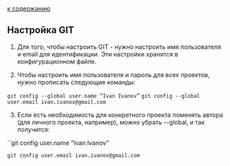 [к содержанию](./readme.md)
 

## Настройка GIT

1. Для того, чтобы настроить GIT - нужно настроить имя пользователя и email для идентификации. Эти настройки хранятся в конфигурационном файле.
 
2. Чтобы настроить имя пользователя и пароль для всех проектов, нужно прописать следующие команды:
 
``git config --global user.name ”Ivan Ivanov”``
``git config --global user.email ivan.ivanov@gmail.com``
 

3. Если есть необходимость для конкретного проекта поменять автора (для личного проекта, например), можно убрать --global, и так получится:
 

``git config user.name ”Ivan Ivanov”
 
 ``git config user.email ivan.ivanov@gmail.com``


